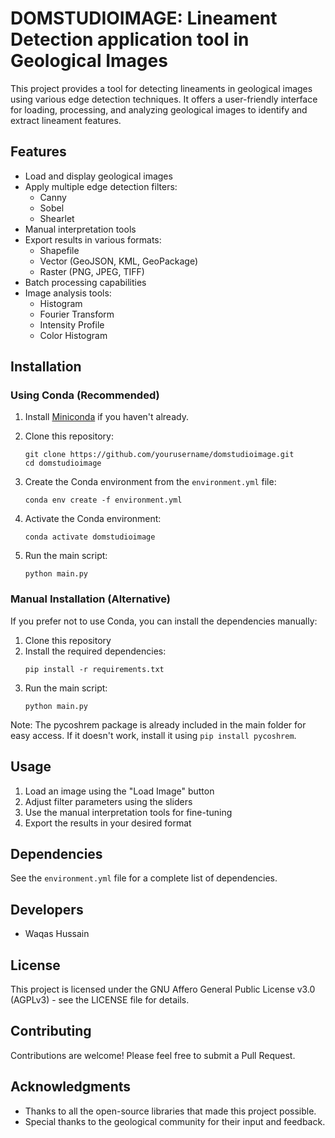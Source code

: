 # DOMSTUDIOIMAGE: Lineament Detection application tool in Geological Images

This project provides a tool for detecting lineaments in geological images using various edge detection techniques. It offers a user-friendly interface for loading, processing, and analyzing geological images to identify and extract lineament features.

## Features

- Load and display geological images
- Apply multiple edge detection filters:
  - Canny
  - Sobel
  - Shearlet
- Manual interpretation tools
- Export results in various formats:
  - Shapefile
  - Vector (GeoJSON, KML, GeoPackage)
  - Raster (PNG, JPEG, TIFF)
- Batch processing capabilities
- Image analysis tools:
  - Histogram
  - Fourier Transform
  - Intensity Profile
  - Color Histogram

## Installation

### Using Conda (Recommended)

1. Install [Miniconda](https://docs.conda.io/en/latest/miniconda.html) if you haven't already.

2. Clone this repository:
   ```
   git clone https://github.com/yourusername/domstudioimage.git
   cd domstudioimage
   ```

3. Create the Conda environment from the `environment.yml` file:
   ```
   conda env create -f environment.yml
   ```

4. Activate the Conda environment:
   ```
   conda activate domstudioimage
   ```

5. Run the main script:
   ```
   python main.py
   ```

### Manual Installation (Alternative)

If you prefer not to use Conda, you can install the dependencies manually:

1. Clone this repository
2. Install the required dependencies:
   ```
   pip install -r requirements.txt
   ```
3. Run the main script:
   ```
   python main.py
   ```

Note: The pycoshrem package is already included in the main folder for easy access. If it doesn't work, install it using `pip install pycoshrem`.

## Usage

1. Load an image using the "Load Image" button
2. Adjust filter parameters using the sliders
3. Use the manual interpretation tools for fine-tuning
4. Export the results in your desired format


## Dependencies

See the `environment.yml` file for a complete list of dependencies.

## Developers

- Waqas Hussain

## License

This project is licensed under the GNU Affero General Public License v3.0 (AGPLv3) - see the LICENSE file for details.

## Contributing

Contributions are welcome! Please feel free to submit a Pull Request.

## Acknowledgments

- Thanks to all the open-source libraries that made this project possible.
- Special thanks to the geological community for their input and feedback.
